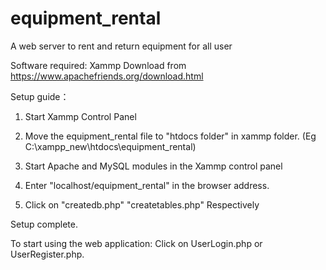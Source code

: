 # equipment_rental
A web server to rent and return equipment for all user

Software required: Xammp
Download from https://www.apachefriends.org/download.html

Setup guide：

1. Start Xammp Control Panel

2) Move the equipment_rental file to "htdocs folder" in xammp folder. (Eg  C:\xampp_new\htdocs\equipment_rental)


3) Start Apache and MySQL modules in the Xammp control panel


4) Enter "localhost/equipment_rental" in the browser address.


5) Click on "createdb.php"	"createtables.php" Respectively



Setup complete.

To start using the web application:
Click on UserLogin.php or UserRegister.php.
